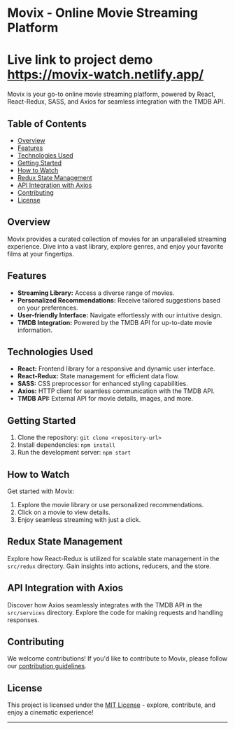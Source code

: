 # Movix - Online Movie Streaming Platform
# Live link to project demo https://movix-watch.netlify.app/
Movix is your go-to online movie streaming platform, powered by React, React-Redux, SASS, and Axios for seamless integration with the TMDB API.

## Table of Contents
- [Overview](#overview)
- [Features](#features)
- [Technologies Used](#technologies-used)
- [Getting Started](#getting-started)
- [How to Watch](#how-to-watch)
- [Redux State Management](#redux-state-management)
- [API Integration with Axios](#api-integration-with-axios)
- [Contributing](#contributing)
- [License](#license)

## Overview
Movix provides a curated collection of movies for an unparalleled streaming experience. Dive into a vast library, explore genres, and enjoy your favorite films at your fingertips.

## Features
- **Streaming Library:** Access a diverse range of movies.
- **Personalized Recommendations:** Receive tailored suggestions based on your preferences.
- **User-friendly Interface:** Navigate effortlessly with our intuitive design.
- **TMDB Integration:** Powered by the TMDB API for up-to-date movie information.

## Technologies Used
- **React:** Frontend library for a responsive and dynamic user interface.
- **React-Redux:** State management for efficient data flow.
- **SASS:** CSS preprocessor for enhanced styling capabilities.
- **Axios:** HTTP client for seamless communication with the TMDB API.
- **TMDB API:** External API for movie details, images, and more.

## Getting Started
1. Clone the repository: `git clone <repository-url>`
2. Install dependencies: `npm install`
3. Run the development server: `npm start`

## How to Watch
Get started with Movix:
1. Explore the movie library or use personalized recommendations.
2. Click on a movie to view details.
3. Enjoy seamless streaming with just a click.

## Redux State Management
Explore how React-Redux is utilized for scalable state management in the `src/redux` directory. Gain insights into actions, reducers, and the store.

## API Integration with Axios
Discover how Axios seamlessly integrates with the TMDB API in the `src/services` directory. Explore the code for making requests and handling responses.

## Contributing
We welcome contributions! If you'd like to contribute to Movix, please follow our [contribution guidelines](CONTRIBUTING.md).

## License
This project is licensed under the [MIT License](LICENSE) - explore, contribute, and enjoy a cinematic experience!

---
